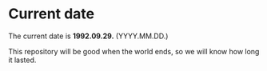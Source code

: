 # Current date

The current date is **1992.09.29.** (YYYY.MM.DD.)

This repository will be good when the world ends, so we will know how long it lasted.